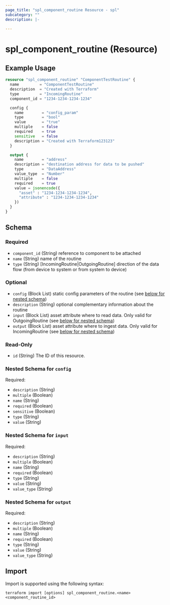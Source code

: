 ```yaml
---
page_title: "spl_component_routine Resource - spl"
subcategory: ""
description: |-
  
---
```


# spl_component_routine (Resource)



## Example Usage

```terraform
resource "spl_component_routine" "ComponentTestRoutine" {
  name         = "ComponentTestRoutine"
  description  = "Created with Terraform"
  type         = "IncomingRoutine"
  component_id = "1234-1234-1234-1234"

  config {
    name        = "config_param"
    type        = "bool"
    value       = "true"
    multiple    = false
    required    = true
    sensitive   = false
    description = "Created with Terraform123123"
  }

  output {
    name        = "address"
    description = "destination address for data to be pushed"
    type        = "DataAddress"
    value_type  = "Number"
    multiple    = false
    required    = true
    value = jsonencode({
      "asset" : "1234-1234-1234-1234",
      "attribute" : "1234-1234-1234-1234"
    })
  }
}
```
<!-- schema generated by tfplugindocs -->
## Schema

### Required

- `component_id` (String) reference to component to be attached
- `name` (String) name of the routine
- `type` (String) [IncomingRoutine|OutgoingRoutine] direction of the data flow (from device to system or from system to device)

### Optional

- `config` (Block List) static config parameters of the routine (see [below for nested schema](#nestedblock--config))
- `description` (String) optional complementary information about the routine
- `input` (Block List) asset attribute where to read data. Only valid for OutgoingRoutine (see [below for nested schema](#nestedblock--input))
- `output` (Block List) asset attribute where to ingest data. Only valid for IncomingRoutine (see [below for nested schema](#nestedblock--output))

### Read-Only

- `id` (String) The ID of this resource.

<a id="nestedblock--config"></a>
### Nested Schema for `config`

Required:

- `description` (String)
- `multiple` (Boolean)
- `name` (String)
- `required` (Boolean)
- `sensitive` (Boolean)
- `type` (String)
- `value` (String)


<a id="nestedblock--input"></a>
### Nested Schema for `input`

Required:

- `description` (String)
- `multiple` (Boolean)
- `name` (String)
- `required` (Boolean)
- `type` (String)
- `value` (String)
- `value_type` (String)


<a id="nestedblock--output"></a>
### Nested Schema for `output`

Required:

- `description` (String)
- `multiple` (Boolean)
- `name` (String)
- `required` (Boolean)
- `type` (String)
- `value` (String)
- `value_type` (String)

## Import

Import is supported using the following syntax:

```shell
terraform import [options] spl_component_routine.<name> <component_routine_id>
```